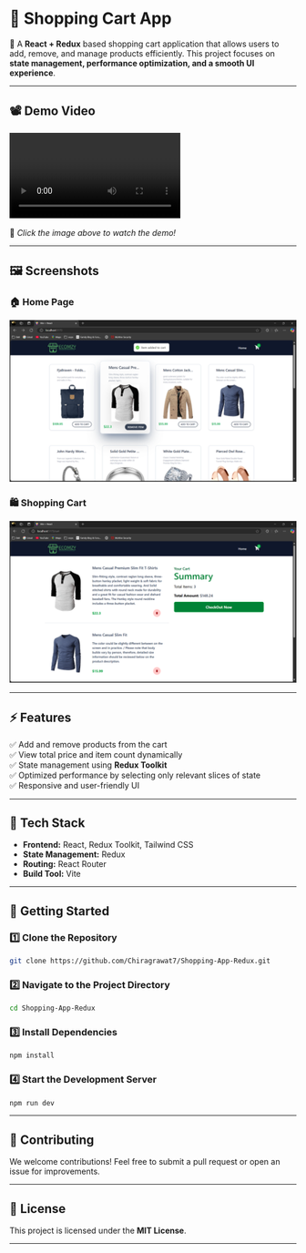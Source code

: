 # 🛒 **Shopping Cart App**

🚀 A **React + Redux** based shopping cart application that allows users to add, remove, and manage products efficiently. This project focuses on **state management, performance optimization, and a smooth UI experience**.

---

## 📽️ Demo Video  
![Watch the video](Media/ShoppingApp.mp4)  

🔹 *Click the image above to watch the demo!*

---

## 🖼️ Screenshots  

### 🏠 Home Page  
![Home Page](./Media/Screenshot%202025-03-04%20233904.png)  

### 🛍️ Shopping Cart  
![Shopping Cart](./Media/Screenshot%202025-03-04%20233926.png)  

---

## ⚡ Features  
✅ Add and remove products from the cart  
✅ View total price and item count dynamically  
✅ State management using **Redux Toolkit**  
✅ Optimized performance by selecting only relevant slices of state  
✅ Responsive and user-friendly UI  

---

## 🔧 Tech Stack  
- **Frontend:** React, Redux Toolkit, Tailwind CSS  
- **State Management:** Redux  
- **Routing:** React Router  
- **Build Tool:** Vite  

---

## 🚀 Getting Started  

### 1️⃣ Clone the Repository  
```sh
git clone https://github.com/Chiragrawat7/Shopping-App-Redux.git
```

### 2️⃣ Navigate to the Project Directory  
```sh
cd Shopping-App-Redux
```

### 3️⃣ Install Dependencies  
```sh
npm install
```

### 4️⃣ Start the Development Server  
```sh
npm run dev
```

---

## 🤝 Contributing  
We welcome contributions! Feel free to submit a pull request or open an issue for improvements.  

---

## 📄 License  
This project is licensed under the **MIT License**.

---
